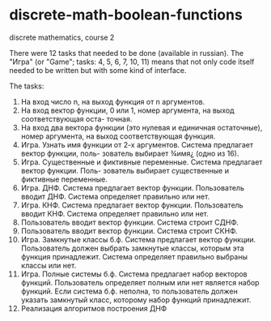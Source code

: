 # discrete-math-boolean-functions
discrete mathematics, course 2

There were 12 tasks that needed to be done (available in russian). The "Игра" (or "Game"; tasks: 4, 5, 6, 7, 10, 11) means that not only code itself needed to be written but with some kind of interface.

The tasks:
1. На вход число n, на выход функция от n аргументов.
2. На вход вектор функции, 0 или 1, номер аргумента, на выход соответствующая оста-
точная.
3. На вход два вектора функции (это нулевая и единичная остаточные), номер аргумента,
на выход соответствующая функция.
4. Игра. Узнать имя функции от 2-х аргументов. Система предлагает вектор функции, поль-
зователь выбирает ¾имя¿ (одно из 16).
5. Игра. Существенные и фиктивные переменные. Система предлагает вектор функции. Поль-
зователь выбирает существенные и фиктивные переменные.
6. Игра. ДНФ. Система предлагает вектор функции. Пользователь вводит ДНФ. Система
определяет правильно или нет.
7. Игра. КНФ. Система предлагает вектор функции. Пользователь вводит КНФ. Система
определяет правильно или нет.
8. Пользователь вводит вектор функции. Система строит СДНФ.
9. Пользователь вводит вектор функции. Система строит СКНФ.
10. Игра. Замкнутые классы б.ф. Система предлагает вектор функции. Пользователь должен
выбрать замкнутые классы, которым эта функция принадлежит. Система определяет правильно
выбраны классы или нет.
11. Игра. Полные системы б.ф. Система предлагает набор векторов функций. Пользователь
определяет полным или нет является набор функций. Если система б.ф. неполна, то пользователь
должен указать замкнутый класс, которому набор функций принадлежит.
12. Реализация алгоритмов построения ДНФ
